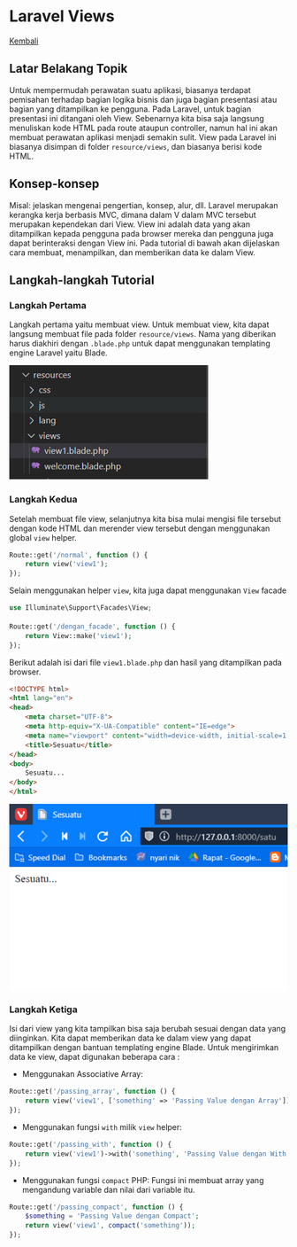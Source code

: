 # Laravel Views

[Kembali](readme.md)

## Latar Belakang Topik

Untuk mempermudah perawatan suatu aplikasi, biasanya terdapat pemisahan terhadap bagian logika bisnis dan juga bagian presentasi atau bagian yang ditampilkan ke pengguna. Pada Laravel, untuk bagian presentasi ini ditangani oleh View. Sebenarnya kita bisa saja langsung menuliskan kode HTML pada route ataupun controller, namun hal ini akan membuat perawatan aplikasi menjadi semakin sulit. View pada Laravel ini biasanya disimpan di folder `resource/views`, dan biasanya berisi kode HTML.

## Konsep-konsep

Misal: jelaskan mengenai pengertian, konsep, alur, dll.
Laravel merupakan kerangka kerja berbasis MVC, dimana dalam V dalam MVC tersebut merupakan kependekan dari View. View ini adalah data yang akan ditampilkan kepada pengguna pada browser mereka dan pengguna juga dapat berinteraksi dengan View ini.
Pada tutorial di bawah akan dijelaskan cara membuat, menampilkan, dan memberikan data ke dalam View. 

## Langkah-langkah Tutorial

### Langkah Pertama

Langkah pertama yaitu membuat view. Untuk membuat view, kita dapat langsung membuat file pada folder `resource/views`. Nama yang diberikan harus diakhiri dengan `.blade.php` untuk dapat menggunakan templating engine Laravel yaitu Blade.

![Image Satu](./img/view-1.PNG)

### Langkah Kedua

Setelah membuat file view, selanjutnya kita bisa mulai mengisi file tersebut dengan kode HTML dan merender view tersebut dengan menggunakan global `view` helper.

```php
Route::get('/normal', function () {
    return view('view1');
});
```

Selain menggunakan helper `view`, kita juga dapat menggunakan `View` facade

```php
use Illuminate\Support\Facades\View;

Route::get('/dengan_facade', function () {
    return View::make('view1');
});
```

Berikut adalah isi dari file `view1.blade.php` dan hasil yang ditampilkan pada browser.
```html
<!DOCTYPE html>
<html lang="en">
<head>
    <meta charset="UTF-8">
    <meta http-equiv="X-UA-Compatible" content="IE=edge">
    <meta name="viewport" content="width=device-width, initial-scale=1.0">
    <title>Sesuatu</title>
</head>
<body>
    Sesuatu...
</body>
</html>
```
![Image Satu](./img/view-2.PNG)

### Langkah Ketiga

Isi dari view yang kita tampilkan bisa saja berubah sesuai dengan data yang diinginkan. Kita dapat memberikan data ke dalam view yang dapat ditampilkan dengan bantuan templating engine Blade.
Untuk mengirimkan data ke view, dapat digunakan beberapa cara :
- Menggunakan Associative Array:

```php
Route::get('/passing_array', function () {
    return view('view1', ['something' => 'Passing Value dengan Array']);
});
```
- Menggunakan fungsi `with` milik `view` helper:

```php
Route::get('/passing_with', function () {
    return view('view1')->with('something', 'Passing Value dengan With');
});
```

- Menggunakan fungsi `compact` PHP:
Fungsi ini membuat array yang mengandung variable dan nilai dari variable itu.
```php
Route::get('/passing_compact', function () {
    $something = 'Passing Value dengan Compact';
    return view('view1', compact('something'));
});
```